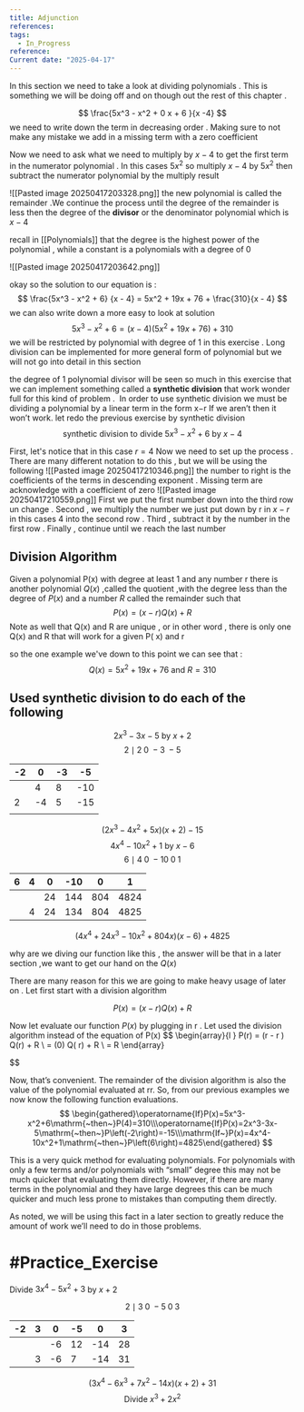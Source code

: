 ```yaml
---
title: Adjunction
references: 
tags:
  - In_Progress
reference: 
Current date: "2025-04-17"
---
```

In this section we need to take a look at dividing polynomials . This is something we will be doing off and on though out the rest of this chapter . 



$$
\frac{5x^3   -  x^2  +    0 x   +  6  }{x  -4}
$$
we need to  write down the term in decreasing order .  Making sure to not make any mistake we add in a missing term  with a zero coefficient  

Now  we need to ask what we need to multiply  by  $x - 4$  to get the first term in the numerator polynomial . In this cases $5x^2$ so multiply $x-4$  by $5x^2$  then subtract the numerator polynomial by the multiply result  

![[Pasted image 20250417203328.png]] 
the new polynomial is called the remainder .We continue the process until the degree of the remainder is less then the degree of the **divisor** or the denominator polynomial  which is $x -4$ 

recall in [[Polynomials]] that the degree is the highest power of the polynomial  , while a constant is a polynomials with a degree of 0  

![[Pasted image 20250417203642.png]]

okay so the solution to our equation is  : 
$$
\frac{5x^3 - x^2  + 6} {x - 4}  = 5x^2  +  19x  +  76  + \frac{310}{x - 4}
$$
we can  also  write down a more easy  to look at solution 
$$
5x^3 - x^2  + 6    = ( x - 4)( 5x^2  +  19x  +  76)  +  310  
$$
we will be restricted by  polynomial with degree of 1 in this exercise .  Long division can be implemented for more general form of polynomial but we will not go into detail in this section 

the degree of 1 polynomial divisor will be seen so much in this exercise that we can implement  something called a **synthetic division** that work wonder full for this kind of problem .  In order to use synthetic division we must be dividing a polynomial by a linear term in the form x−r If we aren’t then it won’t work. 
let redo the previous  exercise by synthetic division 
$$
\text{synthetic division to divide } 5x^3 - x^2 + 6  \text{ by } x - 4
$$

First, let's notice that in this case  $r=4$ 
Now we need to set up the process . There are many different notation to do this , but we will be using the following 
![[Pasted image 20250417210346.png]] 
the number to right is the coefficients of the terms in  descending exponent   . Missing term are acknowledge with a coefficient of zero 
![[Pasted image 20250417210559.png]]
First we  put the first number down into the third row un change . Second , we multiply the number we just put down by r in $x-r$ in this cases 4  into the second row . Third , subtract it by the number in the first row . Finally , continue until we reach the last number 

## Division  Algorithm 
Given a polynomial P(x) with degree at least 1  and any number r there is another polynomial $Q(x)$ ,called the quotient ,with the degree less than the degree of $P(x)$ and a number $R$ called the remainder such that 
$$
P(x)  = (x  - r) Q(x)  + R
$$
Note as well that Q(x) and R are unique , or in other word , there is only one Q(x) and  R that will work for a given P( x) and r 

so the one example we've down  to this point we can see that : 
$$
Q(x) = 5x^2  +  19x  + 76  \text{ and  } R =  310
$$



##  Used  synthetic division to do each of the following 

$$
2x^3  - 3x  - 5 \text{ by } x+ 2 
$$
$$
2 \mid 2 \; 0 \; -3 \; -5 
$$

| -2  | 0   | -3  | -5  |
| --- | --- | --- | --- |
|     | 4   | 8   | -10 |
| 2   | -4  | 5   | -15 |
|     |     |     |     |
$$
(2x^3  -  4x^2  +  5x)(x  +  2) -  15 
$$
$$
4x^4   - 10x^2 + 1  \text{ by } x - 6
$$
$$
6 \mid 4 \; 0 \; -10 \;  0  \; 1  
$$

| 6   | 4   | 0   | -10 | 0   | 1    |
| --- | --- | --- | --- | --- | ---- |
|     |     | 24  | 144 | 804 | 4824 |
|     | 4   | 24  | 134 | 804 | 4825 |
$$
(4x^4  +  24x^3  - 10x^2 +  804x )(x  -  6) +  4825 
$$

why are we diving our function like this , the answer will be that in a later section ,we want to get our hand on the $Q(x)$ 

There are many reason for this we are going to make heavy usage of later on . Let first start with a division algorithm 

$$
P(x)    = (x - r) Q(x) + R
$$

Now let evaluate our function $P(x)$  by plugging in r  . Let used the division algorithm instead of the equation of P(x)
$$
\begin{array}{l }
P(r)  =  (r - r ) Q(r)  + R   \\
=  (0) Q( r) +  R  \\
=  R 
\end{array}

$$


Now, that’s convenient. The remainder of the division algorithm is also the value of the polynomial evaluated at rr. So, from our previous examples we now know the following function evaluations.
$$
 \begin{gathered}\operatorname{If}P(x)=5x^3-x^2+6\mathrm{~then~}P(4)=310\\\operatorname{If}P(x)=2x^3-3x-5\mathrm{~then~}P\left(-2\right)=-15\\\mathrm{If~}P(x)=4x^4-10x^2+1\mathrm{~then~}P\left(6\right)=4825\end{gathered}
$$

This is a very quick method for evaluating polynomials. For polynomials with only a few terms and/or polynomials with “small” degree this may not be much quicker that evaluating them directly. However, if there are many terms in the polynomial and they have large degrees this can be much quicker and much less prone to mistakes than computing them directly.

As noted, we will be using this fact in a later section to greatly reduce the amount of work we’ll need to do in those problems.


# #Practice_Exercise  

Divide  $3x^4  -5x^2 + 3$ by  $x+ 2$ 


$$
2 \mid 3 \; 0 \; -5 \; 0  \; 3  
$$

| -2  | 3   | 0   | -5  | 0   | 3   |
| --- | --- | --- | --- | --- | --- |
|     |     | -6  | 12  | -14 | 28  |
|     | 3   | -6  | 7   | -14 | 31  |

$$
(3x^4   -6x^3  + 7x^2 -14x)(x +  2)  + 31   
$$
$$
\text{Divide } x^3 + 2x^2  
$$